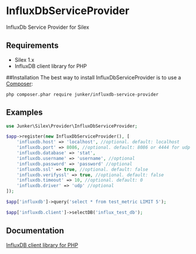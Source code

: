 # InfluxDbServiceProvider
InfluxDb Service Provider for Silex

## Requirements
- Silex 1.x
- InfluxDB client library for PHP

##Installation
The best way to install InfluxDbServiceProvider is to use a [Composer](https://getcomposer.org/download):

    php composer.phar require junker/influxdb-service-provider

## Examples

```php
use Junker\Silex\Provider\InfluxDbServiceProvider;

$app->register(new InfluxDbServiceProvider(), [
    'influxdb.host' => 'localhost', //optional. default: localhost
    'influxdb.port' => 8086, //optional. default: 8086 or 4444 for udp
    'influxdb.database' => 'stat',
    'influxdb.username' => 'username', //optional
    'influxdb.password' => 'password' //optional
    'influxdb.ssl' => true, //optional. default: false
    'influxdb.verifyssl' => true, //optional. default: false
    'influxdb.timeout' => 10, //optional. default: 0
    'influxdb.driver' => 'udp' //optional
]);

$app['influxdb']->query('select * from test_metric LIMIT 5');

$app['influxdb.client']->selectDB('influx_test_db');

```

## Documentation

[InfluxDB client library for PHP](https://github.com/influxdata/influxdb-php)
